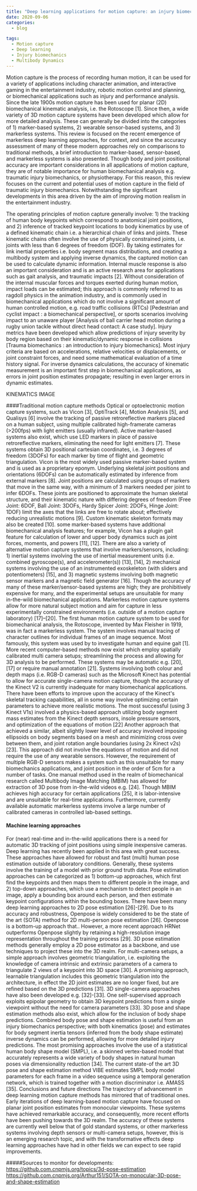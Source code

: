 ```yaml
---
title: "Deep learning applications for motion capture: an injury biomechanics perspective"
date: 2020-09-06
categories:
  - blog

tags:
  - Motion capture
  - Deep learning
  - Injury biomechanics
  - Multibody Dynamics
---
```



Motion capture is the process of recording human motion, it can be used for a variety of applications including character animation, and interactive gaming in the entertainment industry, robotic motion control and planning, or biomechanical applications such as injury and performance analysis. Since the late 1900s motion capture has been used for planar (2D) biomechanical kinematic analysis, i.e. the Rotoscope [1]. Since then, a wide variety of 3D motion capture systems have been developed which allow for more detailed analysis. These can generally be divided into the categories of 1) marker-based systems, 2) wearable sensor-based systems, and 3) markerless systems. This review is focused on the recent emergence of markerless deep learning approaches, for context, and since the accuracy assessment of many of these modern approaches rely on comparisons to traditional methods, a brief introduction to marker-based, sensor-based, and markerless systems is also presented. Though body and joint positional accuracy are important considerations in all applications of motion capture, they are of notable importance for human biomechanical analysis e.g. traumatic injury biomechanics, or physiotherapy. For this reason, this review focuses on the current and potential uses of motion capture in the field of traumatic injury biomechanics. Notwithstanding the significant developments in this area driven by the aim of improving motion realism in the entertainment industry.

The operating principles of motion capture generally involve: 1) the tracking of human body keypoints which correspond to anatomical joint positions, and 2) inference of tracked keypoint locations to body kinematics by use of a defined kinematic chain i.e. a hierarchical chain of links and joints. These kinematic chains often involve the use of physically constrained joints, i.e. joints with less than 6 degrees of freedom (DOF). By taking estimates for link inertial properties i.e. body segment mass distributions, and creating a multibody system and applying inverse dynamics, the captured motion can be used to calculate dynamic information. Internal muscle response is also an important consideration and is an active research area for applications such as gait analysis, and traumatic impacts [2]. Without consideration of the internal muscular forces and torques exerted during human motion, impact loads can be estimated; this approach is commonly referred to as ragdoll physics in the animation industry, and is commonly used in biomechanical applications which do not involve a significant amount of human controlled motion, e.g. road traffic collisions (RTCs) [Pedestrian and cyclist impact : a biomechanical perspective], or sports scenarios involving impact to an unaware player [Analysis of ball carrier head motion during a rugby union tackle without direct head contact: A case study]. Injury metrics have been developed which allow predictions of injury severity by body region based on their kinematic/dynamic response in collisions [Trauma biomechanics : an introduction to injury biomechanics]. Most injury criteria are based on accelerations, relative velocities or displacements, or joint constraint forces, and need some mathematical evaluation of a time history signal. For inverse dynamics calculations, the accuracy of kinematic measurement is an important first step in biomechanical applications, as errors in joint position estimates propagate; resulting in even larger errors in dynamic estimates.

KINEMATICS IMAGE

####Traditional motion capture methods
Optical or optoelectronic motion capture systems, such as Vicon [3], OptiTrack [4], Motion Analysis [5], and Qualisys [6] involve the tracking of passive retroreflective markers placed on a human subject, using multiple calibrated high-framerate cameras (>200fps) with light emitters (usually infrared). Active marker-based systems also exist, which use LED markers in place of passive retroreflective markers, eliminating the need for light emitters [7]. These systems obtain 3D positional cartesian coordinates, i.e. 3 degrees of freedom (3DOFs) for each marker by time of flight and geometric triangulation. Vicon is the most widely used passive marker-based system and is used as a proprietary eponym. Underlying skeletal joint positions and orientations (6DOFs) can be automatically estimated by inference from external markers [8]. Joint positions are calculated using groups of markers that move in the same way, with a minimum of 3 markers needed per joint to infer 6DOFs. These joints are positioned to approximate the human skeletal structure, and their kinematic nature with differing degrees of freedom (Free Joint: 6DOF, Ball Joint: 3DOFs, Hardy Spicer Joint: 2DOFs, Hinge Joint: 1DOF) limit the axes that the links are free to rotate about; effectively reducing unrealistic motions [9]. Custom kinematic skeleton formats may also be created [10]. some marker-based systems have additional biomechanical analysis features; for example, Vicon has a plugin gait feature for calculation of lower and upper body dynamics such as joint forces, moments, and powers [11], [12]. There are also a variety of alternative motion capture systems that involve markers/sensors, including: 1) inertial systems involving the use of inertial measurement units (i.e. combined gyroscope(s), and accelerometer(s)) [13], [14], 2) mechanical systems involving the use of an instrumented exoskeleton (with sliders and potentiometers) [15], and 3) magnetic systems involving both magnetic sensor markers and a magnetic field generator [16].
Though the accuracy of many of these marker/sensor-based systems are high; they are prohibitively expensive for many, and the experimental setups are unsuitable for many in-the-wild biomechanical applications. Markerless motion capture systems allow for more natural subject motion and aim for capture in less experimentally constrained environments (i.e. outside of a motion capture laboratory) [17]–[20]. The first human motion capture system to be used for biomechanical analysis, the Rotoscope, invented by Max Fleisher in 1919, was in fact a markerless system. The system involves manual tracing of character outlines for individual frames of an image sequence. Most famously, this system was used by to investigate human and equine gait [1]. More recent computer-based methods now exist which employ spatially calibrated multi camera setups; streamlining the process and allowing for 3D analysis to be performed. These systems may be automatic e.g. [20],[17] or require manual annotation [21]. Systems involving both colour and depth maps (i.e. RGB-D cameras) such as the Microsoft Kinect has potential to allow for accurate single-camera motion capture, though the accuracy of the Kinect V2 is currently inadequate for many biomechanical applications. There have been efforts to improve upon the accuracy of the Kinect's skeletal tracking capabilities, all in some way involve optimizing certain parameters to achieve more realistic motions. The most successful (using 3 Kinect V1s) involved a physics-based approach utilizing body segment mass estimates from the Kinect depth sensors, insole pressure sensors, and optimization of the equations of motion [22] Another approach that achieved a similar, albeit slightly lower level of accuracy involved imposing ellipsoids on body segments based on a mesh and minimizing cross over between them, and joint rotation angle boundaries (using 2x Kinect v2s) [23]. This approach did not involve the equations of motion and did not require the use of any wearable sensors. However, the requirement of multiple RGB-D sensors makes a system such as this unsuitable for many biomechanics applications, and joint position in the order of 5cm for a number of tasks. One manual method used in the realm of biomechanical research called Multibody Image Matching (MBIM) has allowed for extraction of 3D pose from in-the-wild videos e.g. [24]. Though MBIM achieves high accuracy for certain applications [25], it is labor-intensive and are unsuitable for real-time applications. Furthermore, currently available automatic markerless systems involve a large number of calibrated cameras in controlled lab-based settings.

#### Machine learning approaches
For (near) real-time and in-the-wild applications there is a need for automatic 3D tracking of joint positions using simple inexpensive cameras. Deep learning has recently been applied in this area with great success. These approaches have allowed for robust and fast (multi) human pose estimation outside of laboratory conditions. Generally, these systems involve the training of a model with prior ground truth data. Pose estimation approaches can be categorized as 1) bottom-up approaches, which first find the keypoints and then maps them to different people in the image, and 2) top-down approaches, which use a mechanism to detect people in an image, apply a bounding box around each person, and then estimate keypoint configurations within the bounding boxes. There have been many deep learning approaches to 2D pose estimation [26]-[29]. Due to its accuracy and robustness, Openpose is widely considered to be the state of the art (SOTA) method for 2D multi-person pose estimation [26]. Openpose is a bottom-up approach that.. However, a more recent approach HRNet outperforms Openpose slightly by retaining a high-resolution image representation throughout the training process [29]. 3D pose estimation methods generally employ a 2D pose estimator as a backbone, and use techniques to project these into the 3D realm. For multi-camera setups, a simple approach involves geometric triangulation, i.e. exploiting the knowledge of camera intrinsic and extrinsic parameters of a camera to triangulate 2 views of a keypoint into 3D space [30]. A promising approach, learnable triangulation includes this geometric triangulation into the architecture, in effect the 2D joint estimates are no longer fixed, but are refined based on the 3D predictions [31]. 3D single-camera approaches have also been developed e.g. [32]-[33]. One self-supervised approach exploits epipolar geometry to obtain 3D keypoint predictions from a single viewpoint without the need for camera parameters [33]. 3D pose and shape estimation methods also exist, which allow for the inclusion of body shape predictions. Combined body pose and shape estimation is useful from an injury biomechanics perspective; with both kinematics (pose) and estimates for body segment inertia tensors (inferred from the body shape estimate) inverse dynamics can be performed, allowing for more detailed injury predictions. The most promising approaches involve the use of a statistical human body shape model (SMPL), i.e. a skinned vertex-based model that accurately represents a wide variety of body shapes in natural human poses via dimensionality reduction [34]. The current state-of the art 3D pose and shape estimation method VIBE estimates SMPL body model parameters for each frame in a video sequence using a temporal generation network, which is trained together with a motion discriminator i.e. AMASS [35].
Conclusions and future directions
The trajectory of advancement in deep learning motion capture methods has mirrored that of traditional ones. Early iterations of deep learning-based motion capture have focused on planar joint position estimates from monocular viewpoints. These systems have achieved remarkable accuracy, and consequently, more recent efforts have been pushing towards the 3D realm. The accuracy of these systems are currently well below that of gold standard systems, or other markerless systems involving depth sensors or multi-camera setups, however, this is an emerging research topic, and with the transformative effects deep learning approaches have had in other fields we can expect to see rapid improvements.

#####Sources to monitor for developments:
https://github.com.cnpmjs.org/topics/3d-pose-estimation
https://github.com.cnpmjs.org/Arthur151/SOTA-on-monocular-3D-pose-and-shape-estimation




